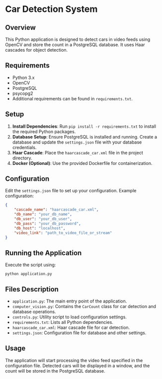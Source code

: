 
# Car Detection System

## Overview
This Python application is designed to detect cars in video feeds using OpenCV and store the count in a PostgreSQL database. It uses Haar cascades for object detection.

## Requirements
- Python 3.x
- OpenCV
- PostgreSQL
- psycopg2
- Additional requirements can be found in `requirements.txt`.

## Setup
1. **Install Dependencies**: Run `pip install -r requirements.txt` to install the required Python packages.
2. **Database Setup**: Ensure PostgreSQL is installed and running. Create a database and update the `settings.json` file with your database credentials.
3. **Haar Cascade**: Place the `haarcascade_car.xml` file in the project directory.
4. **Docker (Optional)**: Use the provided Dockerfile for containerization.

## Configuration
Edit the `settings.json` file to set up your configuration. Example configuration:
```json
{
    "cascade_name": "haarcascade_car.xml",
    "db_name": "your_db_name",
    "db_user": "your_db_user",
    "db_pass": "your_db_password",
    "db_host": "localhost",
    "video_link": "path_to_video_file_or_stream"
}
```

## Running the Application
Execute the script using:
```
python application.py
```

## Files Description
- `application.py`: The main entry point of the application.
- `computer_vision.py`: Contains the `CarCount` class for car detection and database operations.
- `controls.py`: Utility script to load configuration settings.
- `requirements.txt`: Lists all Python dependencies.
- `haarcascade_car.xml`: Haar cascade file for car detection.
- `settings.json`: Configuration file for database and other settings.

## Usage
The application will start processing the video feed specified in the configuration file. Detected cars will be displayed in a window, and the count will be stored in the PostgreSQL database.
